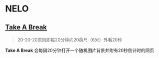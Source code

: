 # NELO

## [Take A Break](./TakeABreak/)

> 20-20-20原则即每20分钟向20英尺（6米）外看20秒

**Take A Break** 会每隔20分钟打开一个随机图片背景并附有20秒倒计时的网页